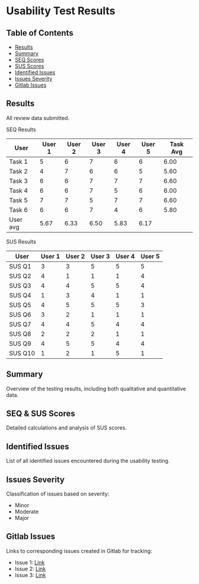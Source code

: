 # Usability Test Results

## Table of Contents
- [Results](#results)
- [Summary](#summary)
- [SEQ Scores](#seq-scores)
- [SUS Scores](#sus-scores)
- [Identified Issues](#identified-issues)
- [Issues Severity](#issues-severity)
- [Gitlab Issues](#gitlab-issues)

## Results
All review data submitted.

SEQ Results

| User | User 1  | User 2 | User 3 | User 4 | User 5 | Task Avg |
| ----------- | ----------- | ----------- | ----------- | ----------- |----------- | ----------- |
| Task 1 | 5 | 6 | 7 | 6 | 6 | 6.00 |
| Task 2 | 4 | 7 | 6 | 6 | 5 | 5.60 |
| Task 3 | 6 | 6 | 7 | 7 | 7 | 6.60 |
| Task 4 | 6 | 6 | 7 | 5 | 6 | 6.00 |
| Task 5 | 7 | 7 | 5 | 7 | 7 | 6.60 |
| Task 6 | 6 | 6 | 7 | 4 | 6 | 5.80 |
| User avg | 5.67 | 6.33 | 6.50 | 5.83 | 6.17 |      |

SUS Results

| User | User 1  | User 2 | User 3 | User 4 | User 5 | 
| ----------- | ----------- | ----------- | ----------- | ----------- |----------- | 
| SUS Q1 | 3 | 3 | 5 | 5 | 5 |  
| SUS Q2 | 4 | 1 | 1 | 1 | 4 |  
| SUS Q3 | 4 | 4 | 5 | 5 | 4 |  
| SUS Q4 | 1 | 3 | 4 | 1 | 1 |  
| SUS Q5 | 4 | 5 | 5 | 5 | 3 |  
| SUS Q6 | 3 | 2 | 1 | 1 | 1 |  
| SUS Q7 | 4 | 4 | 5 | 4 | 4 |  
| SUS Q8 | 2 | 2 | 2 | 1 | 1 |  
| SUS Q9 | 4 | 5 | 5 | 4 | 4 |  
| SUS Q10 | 1 | 2 | 1 | 5 | 1 |  





## Summary
Overview of the testing results, including both qualitative and quantitative data.

## SEQ & SUS Scores
Detailed calculations and analysis of SUS scores.

## Identified Issues
List of all identified issues encountered during the usability testing.

## Issues Severity
Classification of issues based on severity:
- Minor
- Moderate
- Major

## Gitlab Issues
Links to corresponding issues created in Gitlab for tracking:
- Issue 1: [Link](#)
- Issue 2: [Link](#)
- Issue 3: [Link](#)